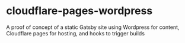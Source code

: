 # cloudflare-pages-wordpress
A proof of concept of a static Gatsby site using Wordpress for content, Cloudflare pages for hosting, and hooks to trigger builds
